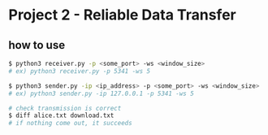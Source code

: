 # Project 2 - Reliable Data Transfer

## how to use

```bash
$ python3 receiver.py -p <some_port> -ws <window_size>
# ex) python3 receiver.py -p 5341 -ws 5

$ python3 sender.py -ip <ip_address> -p <some_port> -ws <window_size>
# ex) python3 sender.py -ip 127.0.0.1 -p 5341 -ws 5

# check transmission is correct
$ diff alice.txt download.txt
# if nothing come out, it succeeds
```
